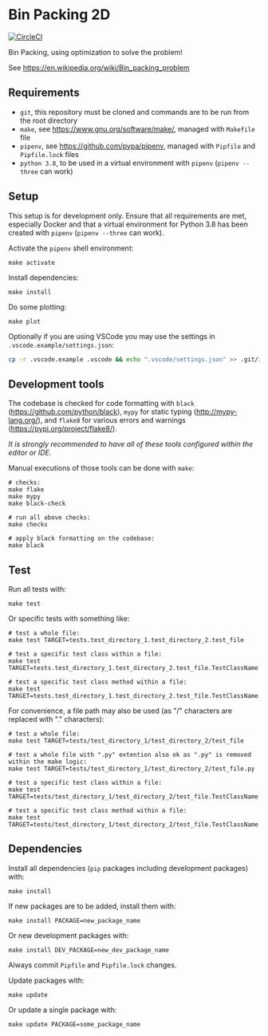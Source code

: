 # Bin Packing 2D

[![CircleCI](https://circleci.com/gh/david-sk/binpacking.svg?style=svg&circle-token=70de38360fc5aa8e02f50443a377512bec444ce1)](LINK)

Bin Packing, using optimization to solve the problem!

See <https://en.wikipedia.org/wiki/Bin_packing_problem>

## Requirements

- `git`, this repository must be cloned and commands are to be run from the root directory
- `make`, see <https://www.gnu.org/software/make/>, managed with `Makefile` file
- `pipenv`, see <https://github.com/pypa/pipenv>, managed with `Pipfile` and `Pipfile.lock` files
- `python 3.8`, to be used in a virtual environment with `pipenv` (`pipenv --three` can work)

## Setup

This setup is for development only. Ensure that all requirements are met, especially Docker and that
a virtual environment for Python 3.8 has been created with `pipenv` (`pipenv --three` can work).

Activate the `pipenv` shell environment:

```
make activate
```

Install dependencies:

```
make install
```

Do some plotting:

```
make plot
```

Optionally if you are using VSCode you may use the settings in `.vscode.example/settings.json`:

```sh
cp -r .vscode.example .vscode && echo ".vscode/settings.json" >> .git/info/exclude
```

## Development tools

The codebase is checked for code formatting with `black` (<https://github.com/python/black>),
`mypy` for static typing (<http://mypy-lang.org/>),
and `flake8` for various errors and warnings (<https://pypi.org/project/flake8/>).

_It is strongly recommended to have all of these tools configured within the editor or IDE._

Manual executions of those tools can be done with `make`:

```
# checks:
make flake
make mypy
make black-check

# run all above checks:
make checks

# apply black formatting on the codebase:
make black
```

## Test

Run all tests with:

```
make test
```

Or specific tests with something like:

```
# test a whole file:
make test TARGET=tests.test_directory_1.test_directory_2.test_file

# test a specific test class within a file:
make test TARGET=tests.test_directory_1.test_directory_2.test_file.TestClassName

# test a specific test class method within a file:
make test TARGET=tests.test_directory_1.test_directory_2.test_file.TestClassName.test_method_name
```

For convenience, a file path may also be used (as "/" characters are replaced with "." characters):

```
# test a whole file:
make test TARGET=tests/test_directory_1/test_directory_2/test_file

# test a whole file with ".py" extention also ok as ".py" is removed within the make logic:
make test TARGET=tests/test_directory_1/test_directory_2/test_file.py

# test a specific test class within a file:
make test TARGET=tests/test_directory_1/test_directory_2/test_file.TestClassName

# test a specific test class method within a file:
make test TARGET=tests/test_directory_1/test_directory_2/test_file.TestClassName.test_method_name
```

## Dependencies

Install all dependencies (`pip` packages including development packages) with:

```
make install
```

If new packages are to be added, install them with:

```
make install PACKAGE=new_package_name
```

Or new development packages with:

```
make install DEV_PACKAGE=new_dev_package_name
```

Always commit `Pipfile` and `Pipfile.lock` changes.

Update packages with:

```
make update
```

Or update a single package with:

```
make update PACKAGE=some_package_name
```
